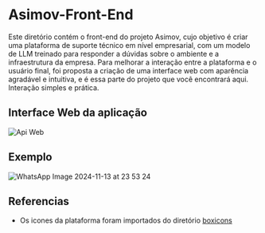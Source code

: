 # Asimov-Front-End
Este diretório contém o front-end do projeto Asimov, cujo objetivo é criar uma plataforma de suporte técnico em nível empresarial, com um modelo de LLM treinado para responder a dúvidas sobre o ambiente e a infraestrutura da empresa. Para melhorar a interação entre a plataforma e o usuário final, foi proposta a criação de uma interface web com aparência agradável e intuitiva, e é essa parte do projeto que você encontrará aqui.
Interação simples e prática.
## Interface Web da aplicação
![Api Web](https://github.com/user-attachments/assets/07260391-3686-4ebd-8715-05db6e92d635)

## Exemplo
![WhatsApp Image 2024-11-13 at 23 53 24](https://github.com/user-attachments/assets/4c7873ea-f3bd-4fa7-8dc9-0ed608beef40)

## Referencias
- Os icones da plataforma foram importados do diretório [boxicons](https://github.com/atisawd/boxicons)
